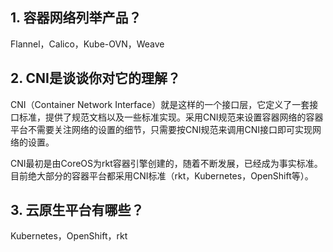 ## 1. 容器网络列举产品？
Flannel，Calico，Kube-OVN，Weave

## 2. CNI是谈谈你对它的理解？
CNI（Container Network Interface）就是这样的一个接口层，它定义了一套接口标准，提供了规范文档以及一些标准实现。采用CNI规范来设置容器网络的容器平台不需要关注网络的设置的细节，只需要按CNI规范来调用CNI接口即可实现网络的设置。

CNI最初是由CoreOS为rkt容器引擎创建的，随着不断发展，已经成为事实标准。目前绝大部分的容器平台都采用CNI标准（rkt，Kubernetes，OpenShift等）。
## 3. 云原生平台有哪些？
Kubernetes，OpenShift，rkt
